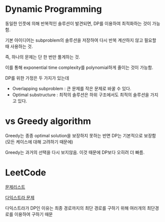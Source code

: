 # Dynamic Programming

동일한 인풋에 의해 반복적인 솔루션이 발견되면, DP를 이용하여 최적화하는 것이 가능함.

기본 아이디어는 subproblem의 솔루션을 저장하여 다시 반복 계산하지 않고 필요할 때 사용하는 것.

즉, 하나의 문제는 단 한 번만 풀게하는 것.

이를 통해 exponential time complexity를 polynomial하게 줄이는 것이 가능함.

DP를 위한 가정은 두 가지가 있는데

- Overlapping subproblem : 큰 문제를 작은 문제로 바꿀 수 있다.
- Optimal substructure : 최적의 솔루션은 하위 구조에서도 최적의 솔루션을 가지고 있다.

# vs Greedy algorithm

Greedy는 종종 optimal solution을 보장하지 못하는 반면 DP는 기본적으로 보장함(모든 케이스에 대해 고려하기 때문에)

Greedy는 과거의 선택을 다시 보지않음. 이것 때문에 DP보다 오히려 더 빠름.

# LeetCode

[문제리스트](https://leetcode.com/discuss/general-discussion/1000929/solved-all-dynamic-programming-dp-problems-in-7-months)

[다익스트라 문제](https://leetcode.com/discuss/interview-question/731911/please-share-dijkstras-algorithm-questions)

다익스트라가 DP인 이유는 최종 경로까지의 최단 경로를 구하기 위해 여러개의 최단경로를 이용하여 구하기 때문



